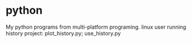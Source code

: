 # python

My python programs from multi-platform programing.
linux user running history project: plot_history.py; use_history.py 
